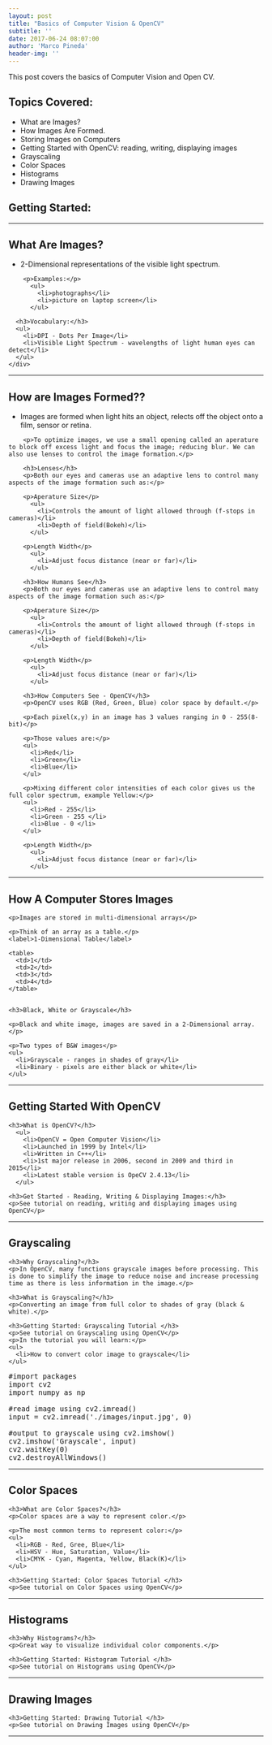 ```yaml
---
layout: post
title: "Basics of Computer Vision & OpenCV"
subtitle: ''
date: 2017-06-24 08:07:00
author: 'Marco Pineda'
header-img: ''
---
```

<container>
  <p>
  This post covers the basics of Computer Vision and Open CV.
  <p>

  <h2>Topics Covered:</h2>
    <ul>
      <li>What are Images?</li>
      <li>How Images Are Formed.</li>
      <li>Storing Images on Computers</li>
      <li>Getting Started with OpenCV: reading, writing, displaying images</li>
      <li>Grayscaling</li>
      <li>Color Spaces</li>
      <li>Histograms</li>
      <li>Drawing Images</li>
    </ul>

<section>
    <h1>Getting Started:</h1>
    <hr>
    <div>
      <h2>What Are Images?</h2>
        <ul>
          <li>2-Dimensional representations of the visible light spectrum.</li>
        </ul>

        <p>Examples:</p>
          <ul>
            <li>photographs</li>
            <li>picture on laptop screen</li>
          </ul>

      <h3>Vocabulary:</h3>
      <ul>
        <li>DPI - Dots Per Image</li>
        <li>Visible Light Spectrum - wavelengths of light human eyes can detect</li>
      </ul>
    </div>
<hr>
    <div>
      <h2>How are Images Formed??</h2>
        <ul>
          <li>Images are formed when light hits an object, relects off the object onto a film, sensor or retina.</li>
        </ul>

        <p>To optimize images, we use a small opening called an aperature to block off excess light and focus the image; reducing blur. We can also use lenses to control the image formation.</p>

        <h3>Lenses</h3>
        <p>Both our eyes and cameras use an adaptive lens to control many aspects of the image formation such as:</p>

        <p>Aperature Size</p>
          <ul>
            <li>Controls the amount of light allowed through (f-stops in cameras)</li>
            <li>Depth of field(Bokeh)</li>
          </ul>

        <p>Length Width</p>
          <ul>
            <li>Adjust focus distance (near or far)</li>
          </ul>

        <h3>How Humans See</h3>
        <p>Both our eyes and cameras use an adaptive lens to control many aspects of the image formation such as:</p>

        <p>Aperature Size</p>
          <ul>
            <li>Controls the amount of light allowed through (f-stops in cameras)</li>
            <li>Depth of field(Bokeh)</li>
          </ul>

        <p>Length Width</p>
          <ul>
            <li>Adjust focus distance (near or far)</li>
          </ul>

        <h3>How Computers See - OpenCV</h3>
        <p>OpenCV uses RGB (Red, Green, Blue) color space by default.</p>

        <p>Each pixel(x,y) in an image has 3 values ranging in 0 - 255(8-bit)</p>

        <p>Those values are:</p>
        <ul>
          <li>Red</li>
          <li>Green</li>
          <li>Blue</li>
        </ul>

        <p>Mixing different color intensities of each color gives us the full color spectrum, example Yellow:</p>
        <ul>
          <li>Red - 255</li>
          <li>Green - 255 </li>
          <li>Blue - 0 </li>
        </ul>

        <p>Length Width</p>
          <ul>
            <li>Adjust focus distance (near or far)</li>
          </ul>

<hr>
    <h2>How A Computer Stores Images</h2>

    <p>Images are stored in multi-dimensional arrays</p>

    <p>Think of an array as a table.</p>
    <label>1-Dimensional Table</label>

    <table>
      <td>1</td>
      <td>2</td>
      <td>3</td>
      <td>4</td>
    </table>


    <h3>Black, White or Grayscale</h3>

    <p>Black and white image, images are saved in a 2-Dimensional array.</p>

    <p>Two types of B&W images</p>
    <ul>
      <li>Grayscale - ranges in shades of gray</li>
      <li>Binary - pixels are either black or white</li>
    </ul>
<hr>

  <h2>Getting Started With OpenCV</h2>

    <h3>What is OpenCV?</h3>
      <ul>
        <li>OpenCV = Open Computer Vision</li>
        <li>Launched in 1999 by Intel</li>
        <li>Written in C++</li>
        <li>1st major release in 2006, second in 2009 and third in 2015</li>
        <li>Latest stable version is OpeCV 2.4.13</li>
      </ul>

    <h3>Get Started - Reading, Writing & Displaying Images:</h3>
    <p>See tutorial on reading, writing and displaying images using OpenCV</p>
<hr>

  <h2>Grayscaling</h2>

    <h3>Why Grayscaling?</h3>
    <p>In OpenCV, many functions grayscale images before processing. This is done to simplify the image to reduce noise and increase processing time as there is less information in the image.</p>

    <h3>What is Grayscaling?</h3>
    <p>Converting an image from full color to shades of gray (black & white).</p>

    <h3>Getting Started: Grayscaling Tutorial </h3>
    <p>See tutorial on Grayscaling using OpenCV</p>
    <p>In the tutorial you will learn:</p>
    <ul>
      <li>How to convert color image to grayscale</li>
    </ul>

<pre>
#import packages
import cv2
import numpy as np

#read image using cv2.imread()
input = cv2.imread('./images/input.jpg', 0)

#output to grayscale using cv2.imshow()
cv2.imshow('Grayscale', input)
cv2.waitKey(0)
cv2.destroyAllWindows()
</pre>

<hr>
  <h2>Color Spaces</h2>

    <h3>What are Color Spaces?</h3>
    <p>Color spaces are a way to represent color.</p>

    <p>The most common terms to represent color:</p>
    <ul>
      <li>RGB - Red, Gree, Blue</li>
      <li>HSV - Hue, Saturation, Value</li>
      <li>CMYK - Cyan, Magenta, Yellow, Black(K)</li>
    </ul>

    <h3>Getting Started: Color Spaces Tutorial </h3>
    <p>See tutorial on Color Spaces using OpenCV</p>

<hr>

  <h2>Histograms</h2>

    <h3>Why Histograms?</h3>
    <p>Great way to visualize individual color components.</p>

    <h3>Getting Started: Histogram Tutorial </h3>
    <p>See tutorial on Histograms using OpenCV</p>

<hr>
  <h2>Drawing Images</h2>

    <h3>Getting Started: Drawing Tutorial </h3>
    <p>See tutorial on Drawing Images using OpenCV</p>

<hr>


</div>


  </section>
</container>
